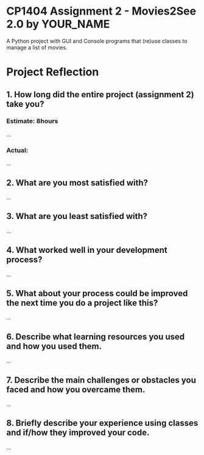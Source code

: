 # CP1404 Assignment 2 - Movies2See 2.0 by YOUR_NAME

A Python project with GUI and Console programs that (re)use classes to manage a list of movies.

# Project Reflection

## 1. How long did the entire project (assignment 2) take you?

### Estimate: 8hours

...

### Actual:

...

## 2. What are you most satisfied with?

...

## 3. What are you least satisfied with?

...

## 4. What worked well in your development process?

...

## 5. What about your process could be improved the next time you do a project like this?

...

## 6. Describe what learning resources you used and how you used them.

...

## 7. Describe the main challenges or obstacles you faced and how you overcame them.

...

## 8. Briefly describe your experience using classes and if/how they improved your code.

...
